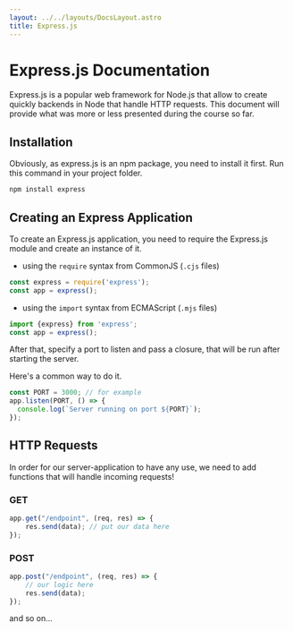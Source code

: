 ```yaml
---
layout: ../../layouts/DocsLayout.astro
title: Express.js
---
```

# Express.js Documentation

Express.js is a popular web framework for Node.js that allow to create quickly backends in Node that handle HTTP requests. This document will provide what was more or less presented during the course so far.

## Installation

Obviously, as express.js is an npm package, you need to install it first. Run this command in your project folder.

```sh
npm install express
```

## Creating an Express Application

To create an Express.js application, you need to require the Express.js module and create an instance of it. 

- using the `require` syntax from CommonJS (`.cjs` files)

```js
const express = require('express');
const app = express();
```

- using the `import` syntax from ECMAScript (`.mjs` files)

```js
import {express} from 'express';
const app = express();
```

After that, specify a port to listen and pass a closure, that will be run after starting the server.

Here's a common way to do it.
```js
const PORT = 3000; // for example
app.listen(PORT, () => {
  console.log(`Server running on port ${PORT}`);
});
```

## HTTP Requests
In order for our server-application to have any use, we need to add functions that will handle incoming requests!

### GET
```js
app.get("/endpoint", (req, res) => {
    res.send(data); // put our data here
});
```

### POST
```js
app.post("/endpoint", (req, res) => {
    // our logic here
    res.send(data);
});
```

and so on...